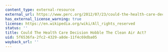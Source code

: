 ```yaml
---
content_type: external-resource
external_url: https://www.perc.org/2012/07/23/could-the-health-care-decision-hobble-the-clean-air-act/
has_external_license_warning: true
license: https://en.wikipedia.org/wiki/All_rights_reserved
status: ''
title: Could The Health Care Decision Hobble The Clean Air Act?
uid: 5f6536fa-2fc2-4329-a8de-11f4c69dba05
wayback_url: ''
---
```

